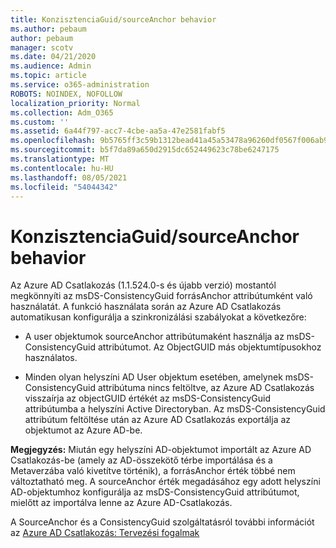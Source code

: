 ```yaml
---
title: KonzisztenciaGuid/sourceAnchor behavior
ms.author: pebaum
author: pebaum
manager: scotv
ms.date: 04/21/2020
ms.audience: Admin
ms.topic: article
ms.service: o365-administration
ROBOTS: NOINDEX, NOFOLLOW
localization_priority: Normal
ms.collection: Adm_O365
ms.custom: ''
ms.assetid: 6a44f797-acc7-4cbe-aa5a-47e2581fabf5
ms.openlocfilehash: 9b5765ff3c59b1312bead41a45a53478a96260df0567f006ab93c3ccfaf4be64
ms.sourcegitcommit: b5f7da89a650d2915dc652449623c78be6247175
ms.translationtype: MT
ms.contentlocale: hu-HU
ms.lasthandoff: 08/05/2021
ms.locfileid: "54044342"
---
```

# <a name="consistencyguid--sourceanchor-behavior"></a>KonzisztenciaGuid/sourceAnchor behavior

Az Azure AD Csatlakozás (1.1.524.0-s és újabb verzió) mostantól megkönnyíti az msDS-ConsistencyGuid forrásAnchor attribútumként való használatát. A funkció használata során az Azure AD Csatlakozás automatikusan konfigurálja a szinkronizálási szabályokat a következőre:
  
- A user objektumok sourceAnchor attribútumaként használja az msDS-ConsistencyGuid attribútumot. Az ObjectGUID más objektumtípusokhoz használatos.
    
- Minden olyan helyszíni AD User objektum esetében, amelynek msDS-ConsistencyGuid attribútuma nincs feltöltve, az Azure AD Csatlakozás visszaírja az objectGUID értékét az msDS-ConsistencyGuid attribútumba a helyszíni Active Directoryban. Az msDS-ConsistencyGuid attribútum feltöltése után az Azure AD Csatlakozás exportálja az objektumot az Azure AD-be.
    
 **Megjegyzés:** Miután egy helyszíni AD-objektumot importált az Azure AD Csatlakozás-be (amely az AD-összekötő térbe importálása és a Metaverzába való kivetítve történik), a forrásAnchor érték többé nem változtatható meg. A sourceAnchor érték megadásához egy adott helyszíni AD-objektumhoz konfigurálja az msDS-ConsistencyGuid attribútumot, mielőtt az importálva lenne az Azure AD-Csatlakozás. 
  
A SourceAnchor és a ConsistencyGuid szolgáltatásról további információt az [Azure AD Csatlakozás: Tervezési fogalmak](https://docs.microsoft.com/azure/active-directory/connect/active-directory-aadconnect-design-concepts)
  

